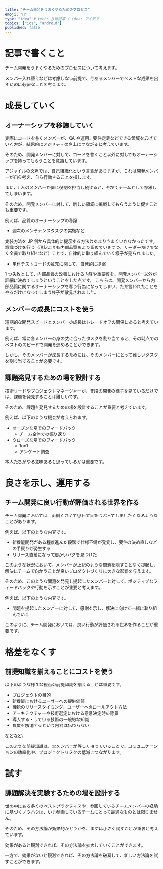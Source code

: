 ```yaml
---
title: "チーム開発をうまくやるためのプロセス"
emoji: "🕌"
type: "idea" # tech: 技術記事 / idea: アイデア
topics: ["ios", "android"]
published: false
---
```


# 記事で書くこと

チーム開発をうまくやるためのプロセスについて考えます。

メンバー入れ替えなどは考慮しない前提で、今あるメンバーでベストな成果を出すために必要なことを考えます。

# 成長していく

## オーナーシップを移譲していく

実際にコードを書くメンバーが、QA や運用、要件定義などできる領域を広げていく方が、結果的にアジリティの向上につながると考えています。

そのため、開発メンバーに対して、コードを書くこと以外に対してもオーナーシップを持ってもらうことを意識しています。

アジャイルの文脈では、自己組織化という言葉がありますが、これは開発メンバーが自ら考え、自ら行動することを指します。

また、1 人のメンバーが同じ役割を担当し続けると、やがてチームとして停滞してしまいます。

そのため、開発メンバーに対して、新しい領域に挑戦してもらうように促すことも重要です。

例えば、品質のオーナーシップの移譲

- 週次のメンテナンスタスクの実施など

実装方法を JP 側から具体的に提示する方法はあまりうまくいかなかったです。
意識づけを行う（現状よりも内部品質をより高めていきつつ、リーダーだけでなく全員で取り組むなど）ことで、自律的に取り組んでいく様子が見られました。

- 単体テストコードの拡充に関して、自発的に提案

1 つ失敗として、内部品質の改善における内容や重要度を、開発メンバー以外が詳細に決めてしまうということをした点です。
こちらは、開発メンバーから内部品質に関するオーナーシップを奪う行為になってしまい、ただ言われたことをやるだけになってしまう様子が散見されました。

## メンバーの成長にコストを使う

短期的な開発スピードとメンバーの成長はトレードオフの関係にあると考えています。

例えば、常に各メンバーの身の丈に合ったタスクを割り当てると、その時点でのベストのスピードで開発を進めることができます。

しかし、そのメンバーが成長するためには、そのメンバーにとって難しいタスクを割り当てることが必要です。

## 課題発見するための場を設計する

技術リードやプロジェクトマネージャーが、普段の開発の様子を見ているだけでは、課題を発見することは難しいです。

そのため、課題を発見するための場を設計することが重要と考えています。

例えば、以下のような機会が考えられます。

- オープンな場でのフィードバック
  - チーム全体での振り返り
- クローズな場でのフィードバック
  - 1on1
  - アンケート調査

本人たちがやる意味あると思っているかは重要です。

# 良さを示し、運用する

## チーム開発に良い行動が評価される世界を作る

チーム開発においては、面倒くさくて思わず目をつぶってしまいたくなるようなことがあります。

例えば、以下のような内容です。

- 新機能開発がある程度進んだ段階で仕様不備が発覚し、要件の決め直しなどの手戻りが発生する
- リリース直前になって細かいバグを見つけた

このような状況において、メンバーが上記のような問題を隠すことなく提起し、解決にチームで向かうことが良いプロダクトづくりに大きな影響を与えます。

そのため、このような問題を発見し提起したメンバーに対して、ポジティブなフィードバックや行動を示すことが重要と考えます。

例えば、以下のような内容です。

- 問題を提起したメンバーに対して、感謝を示し、解決に向けて一緒に取り組んでいく

このように、チーム開発においては、良い行動が評価される世界を作ることが重要です。

# 格差をなくす

## 前提知識を揃えることにコストを使う

以下のような様々な視点の前提知識を揃えることは重要です。

- プロジェクトの目的
- 新機能におけるユーザーへの提供価値
- 機能のリリースタイミング、ユーザーへのロールアウト方法
- アーキテクチャーや技術選定における意思決定時の背景
- 導入する・している技術の一般的な知識
- 負債を解消するという内容は伝わらない

などなど。

このような前提知識は、全メンバーが等しく持っていることで、コミュニケーションの効率化や、プロジェクトリスクの低減につながります。

# 試す

## 課題解決を実験するための場を設計する

世の中にある多くのベストプラクティスや、参画しているチームメンバーの経験に基づくノウハウは、いま参画しているチームにとって最適なものとは限りません。

そのため、その方法論が効果的かどうかを、まずは小さく試すことが重要と考えています。

効果があると観測できれば、その方法論を拡大していくことができます。

一方で、効果がないと観測できれば、その方法論を破棄して、新しい方法論を試すことができます。
